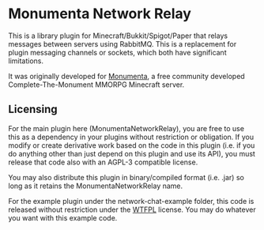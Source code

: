 # Monumenta Network Relay

This is a library plugin for Minecraft/Bukkit/Spigot/Paper that relays messages
between servers using RabbitMQ. This is a replacement for plugin messaging
channels or sockets, which both have significant limitations.

It was originally developed for [Monumenta](https://www.playmonumenta.com/), a
free community developed Complete-The-Monument MMORPG Minecraft server.

## Licensing
For the main plugin here (MonumentaNetworkRelay), you are free to use this as a
dependency in your plugins without restriction or obligation. If you modify or
create derivative work based on the code in this plugin (i.e. if you do
anything other than just depend on this plugin and use its API), you must
release that code also with an AGPL-3 compatible license.

You may also distribute this plugin in binary/compiled format (i.e. .jar) so
long as it retains the MonumentaNetworkRelay name.

For the example plugin under the network-chat-example folder, this code is
released without restriction under the [WTFPL](http://www.wtfpl.net/) license.
You may do whatever you want with this example code.
